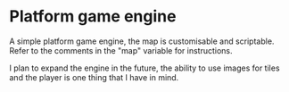 # Platform game engine


A simple platform game engine, the map is customisable and scriptable. Refer to the comments in the "map" variable for instructions.

I plan to expand the engine in the future, the ability to use images for tiles and the player is one thing that I have in mind.
